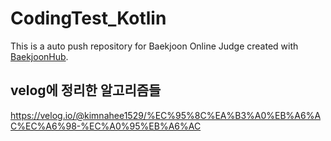 # CodingTest_Kotlin
This is a auto push repository for Baekjoon Online Judge created with [BaekjoonHub](https://github.com/BaekjoonHub/BaekjoonHub).

## velog에 정리한 알고리즘들
https://velog.io/@kimnahee1529/%EC%95%8C%EA%B3%A0%EB%A6%AC%EC%A6%98-%EC%A0%95%EB%A6%AC
